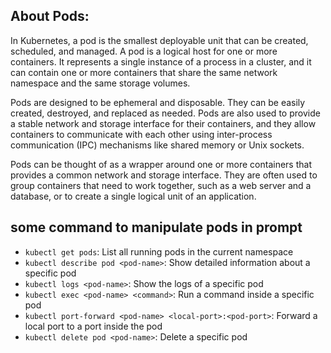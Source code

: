 
## About Pods: 

In Kubernetes, a pod is the smallest deployable unit that can be created, scheduled, and managed. A pod is a logical host for one or more containers. It represents a single instance of a process in a cluster, and it can contain one or more containers that share the same network namespace and the same storage volumes.

Pods are designed to be ephemeral and disposable. They can be easily created, destroyed, and replaced as needed. Pods are also used to provide a stable network and storage interface for their containers, and they allow containers to communicate with each other using inter-process communication (IPC) mechanisms like shared memory or Unix sockets.

Pods can be thought of as a wrapper around one or more containers that provides a common network and storage interface. They are often used to group containers that need to work together, such as a web server and a database, or to create a single logical unit of an application.

## some command to manipulate pods in prompt

- `kubectl get pods`: List all running pods in the current namespace
- `kubectl describe pod <pod-name>`: Show detailed information about a specific pod
- `kubectl logs <pod-name>`: Show the logs of a specific pod
- `kubectl exec <pod-name> <command>`: Run a command inside a specific pod
- `kubectl port-forward <pod-name> <local-port>:<pod-port>`: Forward a local port to a port inside the pod
- `kubectl delete pod <pod-name>`: Delete a specific pod